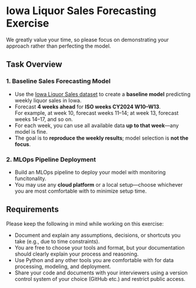 # Iowa Liquor Sales Forecasting Exercise

We greatly value your time, so please focus on demonstrating your approach rather than perfecting the model.

## Task Overview

### 1. Baseline Sales Forecasting Model
- Use the [Iowa Liquor Sales dataset](https://console.cloud.google.com/marketplace/details/iowa-department-of-commerce/iowa-liquor-sales) to create a **baseline model** predicting weekly liquor sales in Iowa.
- Forecast **4 weeks ahead** for **ISO weeks CY2024 W10–W13**.  
  For example, at week 10, forecast weeks 11–14; at week 13, forecast weeks 14–17, and so on.
- For each week, you can use all available data **up to that week**—any model is fine.
- The goal is to **reproduce the weekly results**; model selection is **not the focus**.

### 2. MLOps Pipeline Deployment
- Build an MLOps pipeline to deploy your model with monitoring funcitonality.
- You may use any **cloud platform** or a local setup—choose whichever you are most comfortable with to minimize setup time.

## Requirements

Please keep the following in mind while working on this exercise:

- Document and explain any assumptions, decisions, or shortcuts you take (e.g., due to time constraints).
- You are free to choose your tools and format, but your documentation should clearly explain your process and reasoning.
- Use Python and any other tools you are comfortable with for data processing, modeling, and deployment.
- Share your code and documents with your interviewers using a version control system of your choice (GitHub etc.) and restrict public access.

